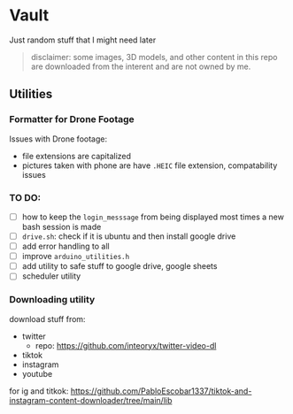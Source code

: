 # Vault
Just random stuff that I might need later

> disclaimer: some images, 3D models, and other content in this repo are downloaded from the interent and are not owned by me.


## Utilities
### Formatter for Drone Footage
Issues with Drone footage:
- file extensions are capitalized
- pictures taken with phone are have `.HEIC` file extension, compatability issues

### TO DO:
- [ ] how to keep the `login_messsage` from being displayed most times a new bash session is made
- [ ] `drive.sh`: check if it is ubuntu and then install google drive
- [ ] add error handling to all
- [ ] improve `arduino_utilities.h`
- [ ] add utility to safe stuff to google drive, google sheets
- [ ] scheduler utility

### Downloading utility
download stuff from:
- twitter
  - repo: <https://github.com/inteoryx/twitter-video-dl>
- tiktok
- instagram
- youtube

for ig and titkok: <https://github.com/PabloEscobar1337/tiktok-and-instagram-content-downloader/tree/main/lib>
